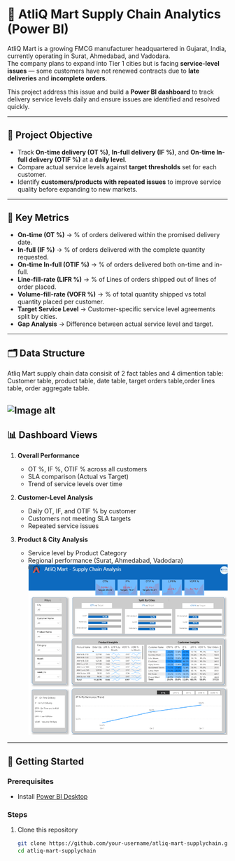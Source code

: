 # 🚚 AtliQ Mart Supply Chain Analytics (Power BI)

AtliQ Mart is a growing FMCG manufacturer headquartered in Gujarat, India, currently operating in Surat, Ahmedabad, and Vadodara.  
The company plans to expand into Tier 1 cities but is facing **service-level issues** — some customers have not renewed contracts due to **late deliveries** and **incomplete orders**.  

This project address this issue and build a **Power BI dashboard** to track delivery service levels daily and ensure issues are identified and resolved quickly.

---

## 🎯 Project Objective
- Track **On-time delivery (OT %)**, **In-full delivery (IF %)**, and **On-time In-full delivery (OTIF %)** at a **daily level**.  
- Compare actual service levels against **target thresholds** set for each customer.  
- Identify **customers/products with repeated issues** to improve service quality before expanding to new markets.

---

## 📌 Key Metrics
- **On-time (OT %)** → % of orders delivered within the promised delivery date.  
- **In-full (IF %)** → % of orders delivered with the complete quantity requested.  
- **On-time In-full (OTIF %)** → % of orders delivered both on-time and in-full.
- **Line-fill-rate (LIFR %)** → % of Lines of orders shipped out of lines of order placed.
- **Volume-fill-rate (VOFR %)** → % of total quantity shipped vs total quantity placed per customer.
- **Target Service Level** → Customer-specific service level agreements split by cities.  
- **Gap Analysis** → Difference between actual service level and target.

---

## 🗂️ Data Structure
Atliq Mart supply chain data consisit of 2 fact tables and 4 dimention table: Customer table, product table, date table, target orders table,order lines table, order aggregate table.

![Image alt
](https://github.com/sumahassan/supply_chain_project_powerBi/blob/c13b892ca4962e5ef3c9da79ba932e62b57f3ed6/Data%20Structure.png)
---

## 📊 Dashboard Views
1. **Overall Performance**
   - OT %, IF %, OTIF % across all customers
   - SLA comparison (Actual vs Target)
   - Trend of service levels over time  

2. **Customer-Level Analysis**
   - Daily OT, IF, and OTIF % by customer
   - Customers not meeting SLA targets
   - Repeated service issues  

3. **Product & City Analysis**
   - Service level by Product Category
   - Regional performance (Surat, Ahmedabad, Vadodara)  
![image alt](https://github.com/sumahassan/supply_chain_project_powerBi/blob/main/Supply%20Chain-Power%20Bi%20Dashboard%20Image.png?raw=true)
---

## 🚀 Getting Started
### Prerequisites
- Install [Power BI Desktop](https://powerbi.microsoft.com/desktop/)

### Steps
1. Clone this repository  
   ```bash
   git clone https://github.com/your-username/atliq-mart-supplychain.git
   cd atliq-mart-supplychain
